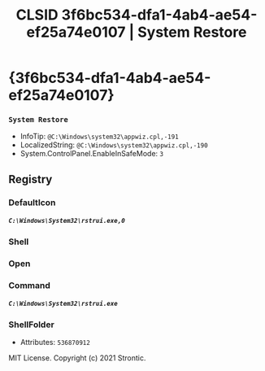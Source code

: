 ﻿---
title: "CLSID 3f6bc534-dfa1-4ab4-ae54-ef25a74e0107 | System Restore"
excerpt: What is COM-Object CLSID 3f6bc534-dfa1-4ab4-ae54-ef25a74e0107?
---

# {3f6bc534-dfa1-4ab4-ae54-ef25a74e0107}

### `System Restore`
* InfoTip: `@C:\Windows\system32\appwiz.cpl,-191`
* LocalizedString: `@C:\Windows\system32\appwiz.cpl,-190`
* System.ControlPanel.EnableInSafeMode: `3`

## Registry


### DefaultIcon

##### `C:\Windows\System32\rstrui.exe,0`

### Shell


### Open


### Command

##### `C:\Windows\System32\rstrui.exe`

### ShellFolder

* Attributes: `536870912`

MIT License. Copyright (c) 2021 Strontic.


